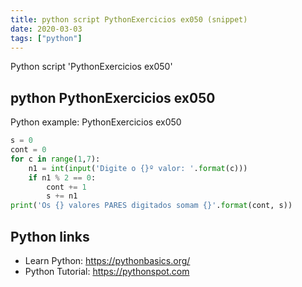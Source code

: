 ```yaml
---
title: python script PythonExercicios ex050 (snippet)
date: 2020-03-03
tags: ["python"]
---
```

Python script 'PythonExercicios ex050'


## python PythonExercicios ex050

Python example: PythonExercicios ex050

```python
s = 0
cont = 0
for c in range(1,7):
    n1 = int(input('Digite o {}º valor: '.format(c)))
    if n1 % 2 == 0:
        cont += 1
        s += n1
print('Os {} valores PARES digitados somam {}'.format(cont, s))


```

## Python links

- Learn Python: https://pythonbasics.org/
- Python Tutorial: https://pythonspot.com
